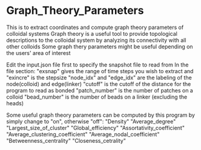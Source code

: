 # Graph_Theory_Parameters
This is to extract coordinates and compute graph theory parameters of colloidal systems
Graph theory is a useful tool to provide topological descriptions to the colloidal system by analyzing its connectivity with all other colloids
Some graph thery parameters might be useful depending on the users' area of interest

Edit the input.json file first to specify the snapshot file to read from
In the file section:
"exsnap" gives the range of time steps you wish to extract and "exincre" is the stepsize
"node_idx" and "edge_idx" are the labeling of the node(colloid) and edge(linker)
"cutoff" is the cutoff of the distance for the program to read as bonded
"patch_number" is the number of patches on a colloid
"bead_number" is the number of beads on a linker (excluding the heads)

Some useful graph theory parameters can be computed by this program by simply change to "on", otherwise "off":
"Density"
"Average_degree"
"Largest_size_of_cluster"
"Global_efficiency"
"Assortativity_coefficient"
"Average_clustering_coefficient"
"Average_nodal_coefficient"
"Betweenness_centrality"
"Closeness_cetrality"
